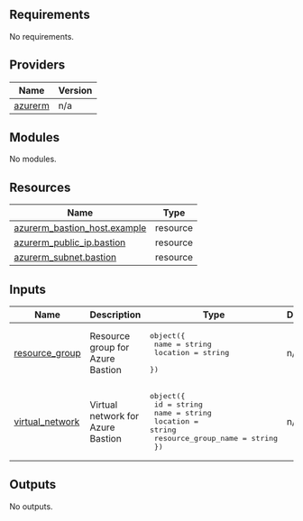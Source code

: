 <!-- BEGIN_TF_DOCS -->
## Requirements

No requirements.

## Providers

| Name | Version |
|------|---------|
| <a name="provider_azurerm"></a> [azurerm](#provider\_azurerm) | n/a |

## Modules

No modules.

## Resources

| Name | Type |
|------|------|
| [azurerm_bastion_host.example](https://registry.terraform.io/providers/hashicorp/azurerm/latest/docs/resources/bastion_host) | resource |
| [azurerm_public_ip.bastion](https://registry.terraform.io/providers/hashicorp/azurerm/latest/docs/resources/public_ip) | resource |
| [azurerm_subnet.bastion](https://registry.terraform.io/providers/hashicorp/azurerm/latest/docs/resources/subnet) | resource |

## Inputs

| Name | Description | Type | Default | Required |
|------|-------------|------|---------|:--------:|
| <a name="input_resource_group"></a> [resource\_group](#input\_resource\_group) | Resource group for Azure Bastion | <pre>object({<br>    name     = string<br>    location = string<br>  })</pre> | n/a | yes |
| <a name="input_virtual_network"></a> [virtual\_network](#input\_virtual\_network) | Virtual network for Azure Bastion | <pre>object({<br>    id                  = string<br>    name                = string<br>    location            = string<br>    resource_group_name = string<br>  })</pre> | n/a | yes |

## Outputs

No outputs.
<!-- END_TF_DOCS -->